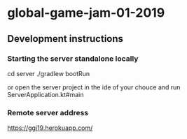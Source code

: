 # global-game-jam-01-2019

## Development instructions

### Starting the server standalone locally
cd server
./gradlew bootRun

or open the server project in the ide of your chouce and run
ServerApplication.kt#main

### Remote server address
https://ggj19.herokuapp.com/




